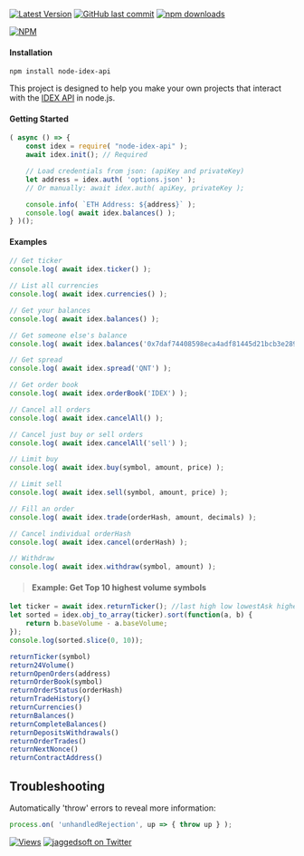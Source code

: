 [![Latest Version](https://img.shields.io/github/release/jaggedsoft/node-idex-api.svg?style=flat-square)](https://github.com/jaggedsoft/node-idex-api/releases) 
[![GitHub last commit](https://img.shields.io/github/last-commit/jaggedsoft/node-idex-api.svg?maxAge=2400)](#)
[![npm downloads](https://img.shields.io/npm/dt/node-idex-api.svg?maxAge=7200)](https://www.npmjs.com/package/node-idex-api)

[![NPM](https://nodei.co/npm/node-idex-api.png?compact=true)](https://npmjs.org/package/node-idex-api)

#### Installation
```
npm install node-idex-api
```

This project is designed to help you make your own projects that interact with the [IDEX API](https://docs.idex.market/) in node.js.

#### Getting Started
```js
( async () => {
    const idex = require( "node-idex-api" );
    await idex.init(); // Required

    // Load credentials from json: (apiKey and privateKey)
    let address = idex.auth( 'options.json' );
    // Or manually: await idex.auth( apiKey, privateKey );

    console.info( `ETH Address: ${address}` );
    console.log( await idex.balances() );
} )();
```

#### Examples
```js
// Get ticker
console.log( await idex.ticker() );

// List all currencies
console.log( await idex.currencies() );

// Get your balances
console.log( await idex.balances() );

// Get someone else's balance
console.log( await idex.balances('0x7daf74408598eca4adf81445d21bcb3e2899f6f7') );

// Get spread
console.log( await idex.spread('QNT') );

// Get order book
console.log( await idex.orderBook('IDEX') );

// Cancel all orders
console.log( await idex.cancelAll() );

// Cancel just buy or sell orders
console.log( await idex.cancelAll('sell') );

// Limit buy
console.log( await idex.buy(symbol, amount, price) );

// Limit sell
console.log( await idex.sell(symbol, amount, price) );

// Fill an order
console.log( await idex.trade(orderHash, amount, decimals) );

// Cancel individual orderHash
console.log( await idex.cancel(orderHash) );

// Withdraw
console.log( await idex.withdraw(symbol, amount) );
```

> #### Example: Get Top 10 highest volume symbols
```js
let ticker = await idex.returnTicker(); //last high low lowestAsk highestBid percentChange baseVolume quoteVolume
let sorted = idex.obj_to_array(ticker).sort(function(a, b) {
    return b.baseVolume - a.baseVolume;
});
console.log(sorted.slice(0, 10));
```

```js
returnTicker(symbol)
return24Volume()
returnOpenOrders(address)
returnOrderBook(symbol)
returnOrderStatus(orderHash)
returnTradeHistory()
returnCurrencies()
returnBalances()
returnCompleteBalances()
returnDepositsWithdrawals()
returnOrderTrades()
returnNextNonce()
returnContractAddress()
```

## Troubleshooting
Automatically 'throw' errors to reveal more information:
```js
process.on( 'unhandledRejection', up => { throw up } );
```
<!-- ## Stargazers over time

[![Stargazers over time](https://starcharts.herokuapp.com/jaggedsoft/node-idex-api.svg)](https://starcharts.herokuapp.com/jaggedsoft/node-idex-api)
-->

[![Views](http://hits.dwyl.io/jaggedsoft/node-idex-api.svg)](http://hits.dwyl.io/jaggedsoft/node-idex-api)
[![jaggedsoft on Twitter](https://img.shields.io/twitter/follow/jaggedsoft.svg?style=social)](https://twitter.com/jaggedsoft)


